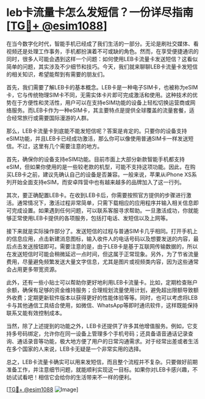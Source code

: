 # leb卡流量卡怎么发短信？一份详尽指南[[TG💪+ @esim1088](https://t.me/s/esim1088)]

在当今数字化时代，智能手机已经成了我们生活的一部分。无论是刷社交媒体、看视频还是处理工作事务，手机都扮演着不可或缺的角色。然而，在享受便捷通讯的同时，很多人可能会遇到这样一个问题：如何使用LEB卡流量卡发送短信？这看似简单的问题，其实涉及不少细节和技巧。今天，我们就来聊聊LEB卡流量卡发短信的相关知识，希望能帮到有需要的朋友们。

首先，我们需要了解LEB卡的基本概念。LEB卡是一种电子SIM卡，也被称为eSIM卡，它与传统物理SIM卡不同，无需实体卡片即可完成激活和使用。这种技术的优势在于方便性和灵活性，用户可以在支持eSIM功能的设备上轻松切换运营商或网络服务。而LEB卡作为一种eSIM卡，其主要特点是提供全球覆盖的流量套餐，适合经常旅行或需要国际漫游的人群。

那么，LEB卡流量卡到底能不能发短信呢？答案是肯定的。只要你的设备支持eSIM功能，并且LEB卡已经成功激活，那么你可以像使用普通SIM卡一样发送短信。不过，这里有几个需要注意的地方。

首先，确保你的设备支持eSIM功能。目前市面上大部分新款智能手机都支持eSIM，但如果你使用的是一些较老款的机型，可能不支持这项功能。因此，在购买LEB卡之前，建议先确认自己的设备是否兼容。一般来说，苹果从iPhone XS系列开始全面支持eSIM，而安卓阵营中也有越来越多的品牌加入了这一行列。

其次，要正确配置LEB卡。在收到LEB卡后，你需要按照官方提供的步骤进行激活。通常情况下，激活过程非常简单，只需下载相应的应用程序并输入相关信息即可完成设置。如果遇到任何问题，可以联系客服寻求帮助。一旦激活成功，你就能够正常使用LEB卡提供的各项服务，包括打电话、发短信以及上网等。

接下来就是实际操作部分了。发送短信的过程与普通SIM卡几乎相同。打开手机上的信息应用，点击新建消息图标，输入收件人的电话号码以及想要发送的内容，最后点击发送按钮即可。需要注意的是，由于LEB卡是基于互联网传输数据的，所以在发送短信时可能会稍微延迟一点时间，但这属于正常现象。另外，为了节省流量费用，尽量避免频繁发送大量文字信息，尤其是图片或视频类内容，因为这些通常会占用更多带宽资源。

此外，还有一些小贴士可以帮助你更好地利用LEB卡流量卡。比如，定期检查账户余额，确保有足够的资金维持服务；合理规划流量使用计划，避免超出限额导致额外收费；定期更新软件版本以获得更好的性能体验等等。同时，也可以考虑将LEB卡与其他通信工具结合使用，如微信、WhatsApp等即时通讯软件，这样既能保持联系又能有效控制成本。

当然，除了上述提到的功能之外，LEB卡还提供了许多其他增值服务。例如，它支持多号码绑定，允许你在同一设备上管理多个手机号码；还具备语音通话记录查询、通话录音等功能，极大地方便了用户的日常沟通需求。对于经常出差或者生活在多个国家的人来说，LEB卡无疑是一个非常实用的选择。

总之，LEB卡流量卡确实可以用来发短信，而且整个流程并不复杂。只要做好前期准备工作，并注意细节问题，就能顺利实现这一目标。如果你对LEB卡感兴趣，不妨试试看吧！相信它会给你的生活带来不一样的便利。

[[TG💪+ @esim1088](https://t.me/s/esim1088) ![Image](https://i.postimg.cc/4NQfJmqS/Snipaste-2025-05-13-00-14-12.png)]